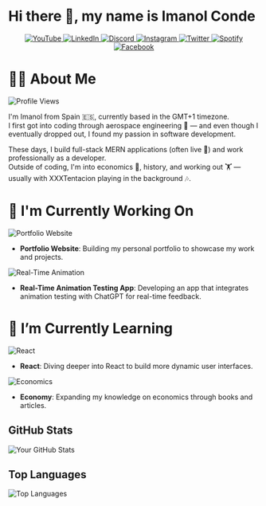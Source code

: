 # Hi there 👋, my name is Imanol Conde

<div align="center" >
    <a href="https://www.youtube.com/@imanolcondegonzalez" target="_blank">
      <img src="https://img.shields.io/badge/YouTube-FF0000?style=for-the-badge&logo=youtube&logoColor=white" alt="YouTube"/>
    </a>
    <!--
    <a href="mailto:imanolcondeimanol@gmail.com" target="_blank">
      <img src="https://img.shields.io/badge/Email-D14836?style=for-the-badge&logo=gmail&logoColor=white" alt="Email"/>
    </a>
    -->
    <a href="https://linkedin.com/in/imanolcondegonzalez" target="_blank">
      <img src="https://img.shields.io/badge/LinkedIn-0A66C2?style=for-the-badge&logo=linkedin&logoColor=white" alt="LinkedIn"/>
    </a>
    <a href="https://discord.com/invite/UxNXrBukjZ" target="_blank">
      <img src="https://img.shields.io/badge/Discord-5865F2?style=for-the-badge&logo=discord&logoColor=white" alt="Discord"/>
    </a>
    <a href="https://www.instagram.com/imanolconde" target="_blank">
      <img src="https://img.shields.io/badge/Instagram-E4405F?style=for-the-badge&logo=instagram&logoColor=white" alt="Instagram"/>
    </a>
    <a href="https://twitter.com/ima1256" target="_blank">
      <img src="https://img.shields.io/badge/Twitter-1DA1F2?style=for-the-badge&logo=twitter&logoColor=white" alt="Twitter"/>
    </a>
    <a href="https://open.spotify.com/user/cq1ew5ln3qf62ekvotzfvhpc4?si=dab169a8b5fa476e" target="_blank">
      <img src="https://img.shields.io/badge/Spotify-1DB954?style=for-the-badge&logo=spotify&logoColor=white" alt="Spotify"/>
    </a>
    <a href="https://www.facebook.com/imanol.conde.37" target="_blank">
      <img src="https://img.shields.io/badge/Facebook-1877F2?style=for-the-badge&logo=facebook&logoColor=white" alt="Facebook"/>
    </a>
</div>




# 🙋‍♂️ About Me

![Profile Views](https://komarev.com/ghpvc/?username=ima1256&label=Profile%20Views&color=0e75b6&style=flat)

I'm Imanol from Spain 🇪🇸, currently based in the GMT+1 timezone.  
I first got into coding through aerospace engineering 🚀 — and even though I eventually dropped out, I found my passion in software development.

These days, I build full-stack MERN applications (often live 🔴) and work professionally as a developer.  
Outside of coding, I'm into economics 🏦, history, and working out 🏋️ — usually with XXXTentacion playing in the background 🎶.

<!--
![Demo]([https://media.giphy.com/media/3o7aD2saalBwwftBIY/giphy.gif])
-->

# 🔭 I'm Currently Working On

![Portfolio Website](https://img.shields.io/badge/Project-Portfolio%20Website-0e75b6?style=flat&logo=html5&logoColor=white)  
- **Portfolio Website**: Building my personal portfolio to showcase my work and projects.

![Real-Time Animation](https://img.shields.io/badge/Project-Real%20Time%20Animation-ff6347?style=flat&logo=react&logoColor=white)  
- **Real-Time Animation Testing App**: Developing an app that integrates animation testing with ChatGPT for real-time feedback.

# 🌱 I’m Currently Learning

![React](https://img.shields.io/badge/React-61DAFB?style=flat&logo=react&logoColor=white)  
- **React**: Diving deeper into React to build more dynamic user interfaces.

![Economics](https://img.shields.io/badge/Economy-%F0%9F%93%B8%20Learning-ff6347?style=flat&logo=book&logoColor=white)  
- **Economy**: Expanding my knowledge on economics through books and articles.

<!--

# 📫 How to Reach Me

Feel free to contact me through any of the platforms below:

- **Discord**: (https://discord.com/users/664134294205104133)  
  ![Discord](https://img.shields.io/badge/Discord-5865F2?style=flat&logo=discord&logoColor=white)

- **Email**: (mailto:imanolcondeimanol@gmail.com)  
  ![Email](https://img.shields.io/badge/Email-D14836?style=flat&logo=gmail&logoColor=white)

- **X**: (https://x.com/ima1256)  
  ![Twitter](https://img.shields.io/badge/Twitter-1DA1F2?style=flat&logo=twitter&logoColor=white)
-->

## GitHub Stats

![Your GitHub Stats](https://github-readme-stats.vercel.app/api?username=ima1256&show_icons=true&theme=radical)

## Top Languages

![Top Languages](https://github-readme-stats.vercel.app/api/top-langs/?username=ima1256&layout=compact&theme=radical)
